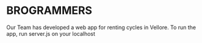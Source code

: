 # BROGRAMMERS

Our Team has developed a web app for renting cycles in Vellore.
To run the app, run server.js on your localhost
